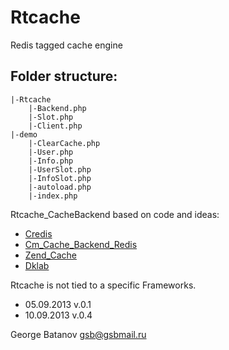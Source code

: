 Rtcache
====

Redis tagged cache engine

Folder structure:
----------------------
	
	|-Rtcache
		|-Backend.php
		|-Slot.php
		|-Client.php 
	|-demo 
		|-ClearCache.php
		|-User.php
		|-Info.php
		|-UserSlot.php
		|-InfoSlot.php
		|-autoload.php
		|-index.php

 
Rtcache_CacheBackend based on code and ideas:
 - [Credis](https://github.com/colinmollenhour/credis)
 - [Cm_Cache_Backend_Redis](https://github.com/colinmollenhour/Cm_Cache_Backend_Redis)
 - [Zend_Cache](http://framework.zend.com/manual/1.8/en/zend.cache.html)
 - [Dklab](http://dklab.ru/lib/Dklab_Cache/)


Rtcache is not tied to a specific Frameworks.
 
 - 05.09.2013 v.0.1
 - 10.09.2013 v.0.4
 
George Batanov
gsb@gsbmail.ru
